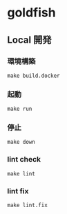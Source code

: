 # goldfish

## Local 開発

### 環境構築

```
make build.docker
```

### 起動

```
make run
```

### 停止

```
make down
```

### lint check

```
make lint
```

### lint fix

```
make lint.fix
```

